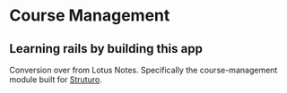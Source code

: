 # Course Management #

## Learning rails by building this app ##

Conversion over from Lotus Notes. Specifically the course-management module built for [Struturo](http://struturo.com).